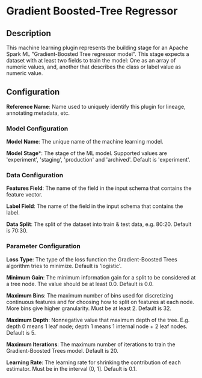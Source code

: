 
# Gradient Boosted-Tree Regressor

## Description

This machine learning plugin represents the building stage for an Apache Spark ML "Gradient-Boosted Tree 
regressor model". This stage expects a dataset with at least two fields to train the model: One as an array 
of numeric values, and, another that describes the class or label value as numeric value.

## Configuration
**Reference Name**: Name used to uniquely identify this plugin for lineage, annotating metadata, etc.

### Model Configuration
**Model Name**: The unique name of the machine learning model.

**Model Stage***: The stage of the ML model. Supported values are 'experiment', 'staging', 'production'
and 'archived'. Default is 'experiment'.

### Data Configuration
**Features Field**: The name of the field in the input schema that contains the feature vector.

**Label Field**: The name of the field in the input schema that contains the label.

**Data Split**: The split of the dataset into train & test data, e.g. 80:20. Default is 70:30.

### Parameter Configuration
**Loss Type**: The type of the loss function the Gradient-Boosted Trees algorithm tries to minimize.
Default is 'logistic'.

**Minimum Gain**: The minimum information gain for a split to be considered at a tree node. The value should
be at least 0.0. Default is 0.0.

**Maximum Bins**: The maximum number of bins used for discretizing continuous features and for choosing how to
split on features at each node. More bins give higher granularity. Must be at least 2. Default is 32.

**Maximum Depth**: Nonnegative value that maximum depth of the tree. E.g. depth 0 means 1 leaf node;
depth 1 means 1 internal node + 2 leaf nodes. Default is 5.

**Maximum Iterations**: The maximum number of iterations to train the Gradient-Boosted Trees model. Default is 20.

**Learning Rate**: The learning rate for shrinking the contribution of each estimator. Must be in the interval (0, 1].
Default is 0.1.
